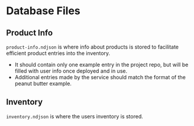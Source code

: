 # Database Files

## Product Info

`product-info.ndjson` is where info about products is stored to facilitate efficient product entries into the inventory.

- It should contain only one example entry in the project repo, but will be filled with user info once deployed and in use.
- Additional entries made by the service should match the format of the peanut butter example.

## Inventory

`inventory.ndjson` is where the users inventory is stored.
